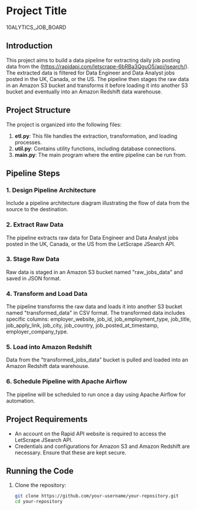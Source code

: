 # Project Title
10ALYTICS_JOB_BOARD
## Introduction

This project aims to build a data pipeline for extracting daily job posting data from the (https://rapidapi.com/letscrape-6bRBa3QguO5/api/jsearch/). The extracted data is filtered for Data Engineer and Data Analyst jobs posted in the UK, Canada, or the US. The pipeline then stages the raw data in an Amazon S3 bucket and transforms it before loading it into another S3 bucket and eventually into an Amazon Redshift data warehouse.

## Project Structure

The project is organized into the following files:

1. **etl.py**: This file handles the extraction, transformation, and loading processes.
2. **util.py**: Contains utility functions, including database connections.
3. **main.py**: The main program where the entire pipeline can be run from.

## Pipeline Steps

### 1. Design Pipeline Architecture

Include a pipeline architecture diagram illustrating the flow of data from the source to the destination.

### 2. Extract Raw Data

The pipeline extracts raw data for Data Engineer and Data Analyst jobs posted in the UK, Canada, or the US from the LetScrape JSearch API.

### 3. Stage Raw Data

Raw data is staged in an Amazon S3 bucket named "raw_jobs_data" and saved in JSON format.

### 4. Transform and Load Data

The pipeline transforms the raw data and loads it into another S3 bucket named "transformed_data" in CSV format. The transformed data includes specific columns: employer_website, job_id, job_employment_type, job_title, job_apply_link, job_city, job_country, job_posted_at_timestamp, employer_company_type.

### 5. Load into Amazon Redshift

Data from the "transformed_jobs_data" bucket is pulled and loaded into an Amazon Redshift data warehouse.

### 6. Schedule Pipeline with Apache Airflow

The pipeline will be scheduled to run once a day using Apache Airflow for automation.

## Project Requirements

- An account on the Rapid API website is required to access the LetScrape JSearch API.
- Credentials and configurations for Amazon S3 and Amazon Redshift are necessary. Ensure that these are kept secure.

## Running the Code

1. Clone the repository:

   ```bash
   git clone https://github.com/your-username/your-repository.git
   cd your-repository

